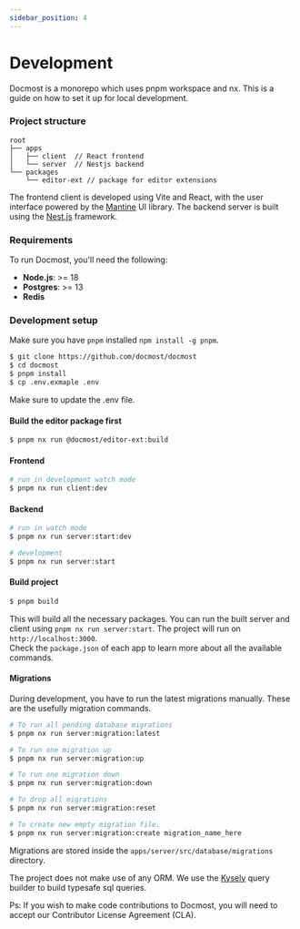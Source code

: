 ```yaml
---
sidebar_position: 4
---
```


# Development
Docmost is a monorepo which uses pnpm workspace and nx. This is a guide on how to set it up for local development.

### Project structure
```
root
├── apps
│   ├── client  // React frontend 
│   └── server  // Nestjs backend
└── packages
    └── editor-ext // package for editor extensions
```

The frontend client is developed using Vite and React, with the user interface powered by the [Mantine](https://mantine.dev/) UI library.
The backend server is built using the [Nest.js](https://nestjs.com/) framework.

### Requirements
To run Docmost, you'll need the following:
- **Node.js**: >= 18
- **Postgres**: >= 13
- **Redis**

### Development setup
Make sure you have `pnpm` installed `npm install -g pnpm`.

```bash
$ git clone https://github.com/docmost/docmost
$ cd docmost
$ pnpm install
$ cp .env.exmaple .env
```

Make sure to update the .env file.  

#### Build the editor package first
```bash
$ pnpm nx run @docmost/editor-ext:build
```

#### Frontend
```bash
# run in development watch mode
$ pnpm nx run client:dev
```

#### Backend
```bash
# run in watch mode
$ pnpm nx run server:start:dev

# development
$ pnpm nx run server:start
```

#### Build project
```bash
$ pnpm build
````

This will build all the necessary packages.
You can run the built server and client using `pnpm nx run server:start`. The project will run on `http://localhost:3000`.  
Check the `package.json` of each app to learn more about all the available commands.

#### Migrations
During development, you have to run the latest migrations manually. These are the usefully migration commands.

```bash
# To run all pending database migrations
$ pnpm nx run server:migration:latest

# To run one migration up
$ pnpm nx run server:migration:up

# To run one migration down
$ pnpm nx run server:migration:down

# To drop all migrations
$ pnpm nx run server:migration:reset

# To create new empty migration file. 
$ pnpm nx run server:migration:create migration_name_here
```

Migrations are stored inside the `apps/server/src/database/migrations` directory.  

The project does not make use of any ORM. We use the [Kysely](https://github.com/kysely-org/kysely) query builder to build typesafe sql queries.

Ps: If you wish to make code contributions to Docmost, you will need to accept our Contributor License Agreement (CLA). 

